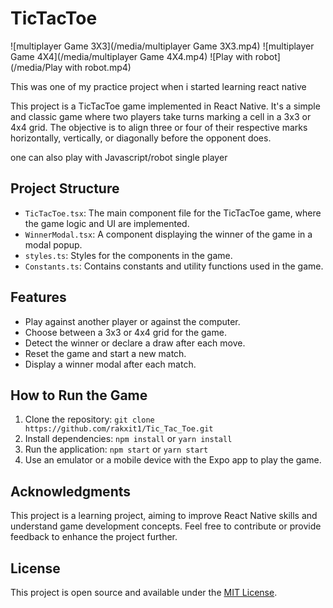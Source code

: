 # TicTacToe

![multiplayer Game 3X3](/media/multiplayer Game 3X3.mp4)
![multiplayer Game 4X4](/media/multiplayer Game 4X4.mp4)
![Play with robot](/media/Play with robot.mp4)

This was one of my practice project when i started learning react native

This project is a TicTacToe game implemented in React Native. It's a simple and classic game where two players take turns marking a cell in a 3x3 or 4x4 grid. The objective is to align three or four of their respective marks horizontally, vertically, or diagonally before the opponent does.

one can also play with Javascript/robot single player

## Project Structure

- `TicTacToe.tsx`: The main component file for the TicTacToe game, where the game logic and UI are implemented.
- `WinnerModal.tsx`: A component displaying the winner of the game in a modal popup.
- `styles.ts`: Styles for the components in the game.
- `Constants.ts`: Contains constants and utility functions used in the game.

## Features

- Play against another player or against the computer.
- Choose between a 3x3 or 4x4 grid for the game.
- Detect the winner or declare a draw after each move.
- Reset the game and start a new match.
- Display a winner modal after each match.

## How to Run the Game

1. Clone the repository: `git clone https://github.com/rakxit1/Tic_Tac_Toe.git`
2. Install dependencies: `npm install` or `yarn install`
3. Run the application: `npm start` or `yarn start`
4. Use an emulator or a mobile device with the Expo app to play the game.

## Acknowledgments

This project is a learning project, aiming to improve React Native skills and understand game development concepts. Feel free to contribute or provide feedback to enhance the project further.

## License

This project is open source and available under the [MIT License](LICENSE).
